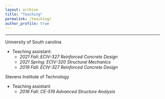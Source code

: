 ```yaml
---
layout: archive
title: "Teaching"
permalink: /teaching/
author_profile: true
---
```

----

University of South carolina
* Teaching assistant: 
   * *2021 Fall: ECIV-327 Reinforced Concrete Design*
   * *2021 Spring: ECIV-320 Structural Mechanics*
   * *2019 Fall: ECIV-327 Reinforced Concrete Design*

Stevens Institute of Technology
* Teaching assistant
   * *2016 Fall: CE-519 Advanced Structure Analysis*
